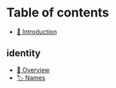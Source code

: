# Table of contents

* [👋 Introduction](README.md)

## identity

* [👤 Overview](identity/overview.md)
* [🏷 Names](identity/names.md)
